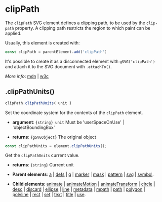 # clipPath

The `clipPath` SVG element defines a clipping path, to be used by the `clip-path` property. A clipping path restricts the region to which paint can be applied.

Usually, this element is created with:
      
```js
const clipPath = parentElement.add('clipPath')
```

It's possible to create it as a disconnected element with `gSVG('clipPath')` and attach it to the SVG document with `.attachTo()`.

*More info*:
      [mdn](https://developer.mozilla.org//en-US/docs/Web/SVG/Element/clipPath) | [w3c](https://drafts.fxtf.org/css-masking-1/#ClipPathElement)

## .clipPathUnits()


```js
clipPath.clipPathUnits( unit )
```
Set the coordinate system for the contents of the `clipPath` element.

- **argument**: `{string} unit` Must be 'userSpaceOnUse' | 'objectBoundingBox'

- **returns**: `{gSVGObject}` The original object


```js
const clipPathUnits = element.clipPathUnits();
```
Get the `clipPathUnits` current value.

- **returns**: `{string}` Current unit

- **Parent elements**: [a](a.md) | [defs](defs.md) | [g](g.md) | [marker](marker.md) | [mask](mask.md) | [pattern](pattern.md) | [svg](svg.md) | [symbol](symbol.md).

- **Child elements**: [animate](animate.md) | [animateMotion](animateMotion.md) | [animateTransform](animateTransform.md) | [circle](circle.md) | [desc](desc.md) | [discard](./discard.md) | [ellipse](ellipse.md) | [line](line.md) | [metadata](metadata.md) | [mpath](mpath.md) | [path](path.md) | [polygon](polygon.md) | [polyline](polyline.md) | [rect](rect.md) | [set](set.md) | [text](text.md) | [title](title.md) | [use](use.md).

